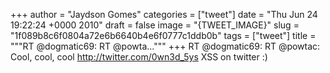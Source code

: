 
+++
author = "Jaydson Gomes"
categories = ["tweet"]
date = "Thu Jun 24 19:22:24 +0000 2010"
draft = false
image = "{TWEET_IMAGE}"
slug = "1f089b8c6f0804a72e6b6640b4e6f0777c1ddb0b"
tags = ["tweet"]
title = """RT @dogmatic69: RT @powta..."""
+++
RT @dogmatic69: RT @powtac: Cool, cool, cool http://twitter.com/0wn3d_5ys XSS on twitter :)
